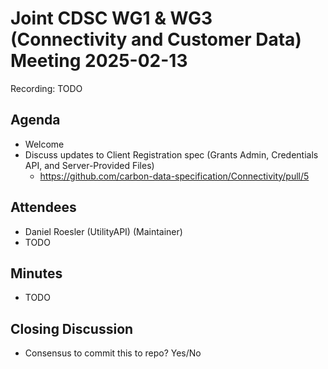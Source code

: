 # Joint CDSC WG1 & WG3 (Connectivity and Customer Data) Meeting 2025-02-13

Recording: TODO

## Agenda
* Welcome
* Discuss updates to Client Registration spec (Grants Admin, Credentials API, and Server-Provided Files)
    * https://github.com/carbon-data-specification/Connectivity/pull/5

## Attendees
* Daniel Roesler (UtilityAPI) (Maintainer)
* TODO

## Minutes
* TODO

## Closing Discussion
* Consensus to commit this to repo? Yes/No

